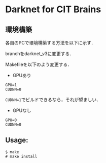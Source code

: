 # Darknet for CIT Brains

## 環境構築

各自のPCで環境構築する方法を以下に示す．

branchをdarknet_v3に変更する．

Makefileを以下のよう変更する．

* GPUあり
```shell
GPU=1
CUDNN=0
```
```CUDNN=1```でビルドできるなら，それが望ましい．

* GPUなし
```shell
GPU=0
CUDNN=0
```

## Usage:
```shell
$ make
# make install
```
